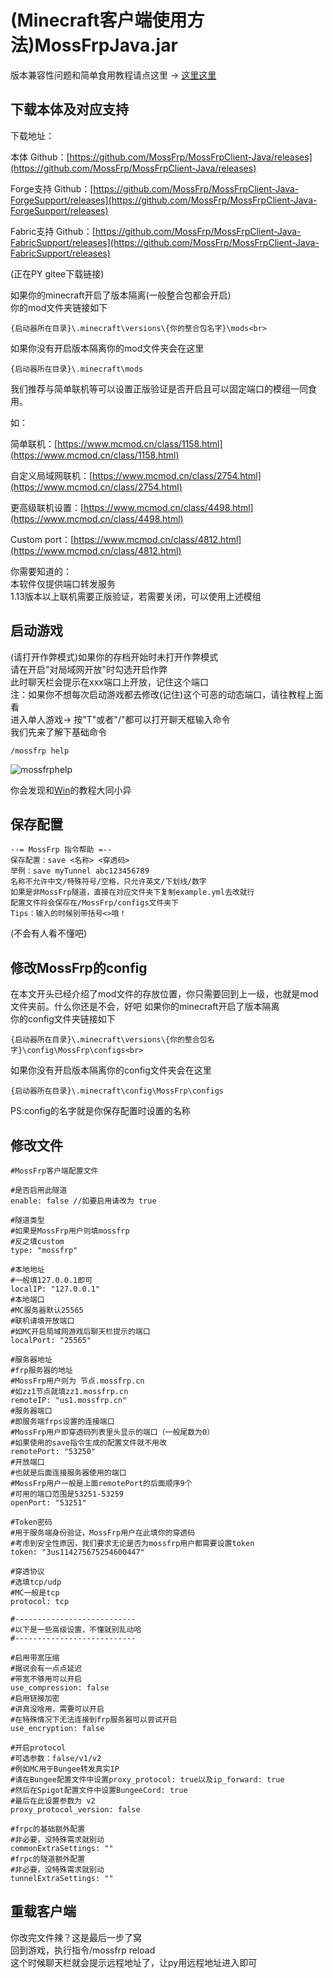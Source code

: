 # (Minecraft客户端使用方法)MossFrpJava.jar
版本兼容性问题和简单食用教程请点这里 -> [这里这里](https://www.mcmod.cn/class/6384.html)<br>
## 下载本体及对应支持
下载地址：

本体 Github：[https://github.com/MossFrp/MossFrpClient-Java/releases](https://github.com/MossFrp/MossFrpClient-Java/releases)

Forge支持 Github：[https://github.com/MossFrp/MossFrpClient-Java-ForgeSupport/releases](https://github.com/MossFrp/MossFrpClient-Java-ForgeSupport/releases)

Fabric支持 Github：[https://github.com/MossFrp/MossFrpClient-Java-FabricSupport/releases](https://github.com/MossFrp/MossFrpClient-Java-FabricSupport/releases)<br>

(正在PY gitee下载链接)

如果你的minecraft开启了版本隔离(一般整合包都会开启)<br>
你的mod文件夹链接如下<br>
```
{启动器所在目录}\.minecraft\versions\{你的整合包名字}\mods<br>
```
如果你没有开启版本隔离你的mod文件夹会在这里
```
{启动器所在目录}\.minecraft\mods
```
我们推荐与简单联机等可以设置正版验证是否开启且可以固定端口的模组一同食用。

如：

简单联机：[https://www.mcmod.cn/class/1158.html](https://www.mcmod.cn/class/1158.html)

自定义局域网联机：[https://www.mcmod.cn/class/2754.html](https://www.mcmod.cn/class/2754.html)

更高级联机设置：[https://www.mcmod.cn/class/4498.html](https://www.mcmod.cn/class/4498.html)

Custom port：[https://www.mcmod.cn/class/4812.html](https://www.mcmod.cn/class/4812.html)

你需要知道的：<br>
本软件仅提供端口转发服务<br>
1.13版本以上联机需要正版验证，若需要关闭，可以使用上述模组<br>
## 启动游戏
(请打开作弊模式)如果你的存档开始时未打开作弊模式<br>
请在开启"对局域网开放"时勾选开启作弊<br>
此时聊天栏会提示在xxx端口上开放，记住这个端口<br>
注：如果你不想每次启动游戏都去修改(记住)这个可恶的动态端口，请往教程上面看<br>
进入单人游戏-> 按"T"或者"/"都可以打开聊天框输入命令<br>
我们先来了解下基础命令<br>

`/mossfrp help`<br>

![mossfrphelp](/client/mossfrphelp.png)

你会发现和[Win](/client/MossFrpJava-win.md)的教程大同小异
## 保存配置
```
--= MossFrp 指令帮助 =--
保存配置：save <名称> <穿透码>
举例：save myTunnel abc123456789
名称不允许中文/特殊符号/空格，只允许英文/下划线/数字
如果是非MossFrp隧道，直接在对应文件夹下复制example.yml去改就行
配置文件将会保存在/MossFrp/configs文件夹下
Tips：输入的时候别带括号<>哦！
```
(不会有人看不懂吧)
## 修改MossFrp的config
在本文开头已经介绍了mod文件的存放位置，你只需要回到上一级，也就是mod文件夹前。什么你还是不会，好吧
如果你的minecraft开启了版本隔离<br>
你的config文件夹链接如下<br>
```
{启动器所在目录}\.minecraft\versions\{你的整合包名字}\config\MossFrp\configs<br>
```
如果你没有开启版本隔离你的config文件夹会在这里
```
{启动器所在目录}\.minecraft\config\MossFrp\configs
```
PS:config的名字就是你保存配置时设置的名称

## 修改文件
```
#MossFrp客户端配置文件

#是否启用此隧道
enable: false //如要启用请改为 true

#隧道类型
#如果是MossFrp用户则填mossfrp
#反之填custom
type: "mossfrp" 

#本地地址
#一般填127.0.0.1即可
localIP: "127.0.0.1"
#本地端口
#MC服务器默认25565
#联机请填开放端口
#如MC开启局域网游戏后聊天栏提示的端口
localPort: "25565" 

#服务器地址
#frp服务器的地址
#MossFrp用户则为 节点.mossfrp.cn
#如zz1节点就填zz1.mossfrp.cn
remoteIP: "us1.mossfrp.cn" 
#服务器端口
#即服务端frps设置的连接端口
#MossFrp用户即穿透码列表里头显示的端口（一般尾数为0）
#如果使用的save指令生成的配置文件就不用改
remotePort: "53250" 
#开放端口
#也就是后面连接服务器使用的端口
#MossFrp用户一般是上面remotePort的后面顺序9个
#可用的端口范围是53251-53259
openPort: "53251"

#Token密码
#用于服务端身份验证，MossFrp用户在此填你的穿透码
#考虑到安全性原因，我们要求无论是否为mossfrp用户都需要设置token
token: "3us114275675254600447" 

#穿透协议
#选填tcp/udp
#MC一般是tcp
protocol: tcp

#---------------------------
#以下是一些高级设置，不懂就别乱动哈
#---------------------------

#启用带宽压缩
#据说会有一点点延迟
#带宽不够用可以开启
use_compression: false
#启用链接加密
#讲真没啥用，需要可以开启
#在特殊情况下无法连接到frp服务器可以尝试开启
use_encryption: false

#开启protocol
#可选参数：false/v1/v2
#例如MC用于Bungee转发真实IP
#请在Bungee配置文件中设置proxy_protocol: true以及ip_forward: true
#然后在Spigot配置文件中设置BungeeCord: true
#最后在此设置参数为 v2
proxy_protocol_version: false

#frpc的基础额外配置
#非必要，没特殊需求就别动
commonExtraSettings: ""
#frpc的隧道额外配置
#非必要，没特殊需求就别动
tunnelExtraSettings: ""
```
## 重载客户端
你改完文件辣？这是最后一步了窝<br>
回到游戏，执行指令/mossfrp reload<br>
这个时候聊天栏就会提示远程地址了，让py用远程地址进入即可